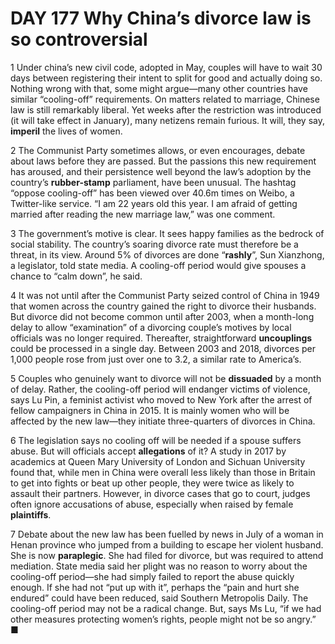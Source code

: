 # DAY 177 Why China’s divorce law is so controversial
1 Under china’s new civil code, adopted in May, couples will have to wait 30 days between registering their intent to split for good and actually doing so. Nothing wrong with that, some might argue—many other countries have similar “cooling-off” requirements. On matters related to marriage, Chinese law is still remarkably liberal. Yet weeks after the restriction was introduced (it will take effect in January), many netizens remain furious. It will, they say, **imperil** the lives of women.

2 The Communist Party sometimes allows, or even encourages, debate about laws before they are passed. But the passions this new requirement has aroused, and their persistence well beyond the law’s adoption by the country’s **rubber-stamp** parliament, have been unusual. The hashtag “oppose cooling-off” has been viewed over 40.6m times on Weibo, a Twitter-like service. “I am 22 years old this year. I am afraid of getting married after reading the new marriage law,” was one comment.

3 The government’s motive is clear. It sees happy families as the bedrock of social stability. The country’s soaring divorce rate must therefore be a threat, in its view. Around 5% of divorces are done “**rashly**”, Sun Xianzhong, a legislator, told state media. A cooling-off period would give spouses a chance to “calm down”, he said.

4 It was not until after the Communist Party seized control of China in 1949 that women across the country gained the right to divorce their husbands. But divorce did not become common until after 2003, when a month-long delay to allow “examination” of a divorcing couple’s motives by local officials was no longer required. Thereafter, straightforward **uncouplings** could be processed in a single day. Between 2003 and 2018, divorces per 1,000 people rose from just over one to 3.2, a similar rate to America’s.

5 Couples who genuinely want to divorce will not be **dissuaded** by a month of delay. Rather, the cooling-off period will endanger victims of violence, says Lu Pin, a feminist activist who moved to New York after the arrest of fellow campaigners in China in 2015. It is mainly women who will be affected by the new law—they initiate three-quarters of divorces in China.

6 The legislation says no cooling off will be needed if a spouse suffers abuse. But will officials accept **allegations** of it? A study in 2017 by academics at Queen Mary University of London and Sichuan University found that, while men in China were overall less likely than those in Britain to get into fights or beat up other people, they were twice as likely to assault their partners. However, in divorce cases that go to court, judges often ignore accusations of abuse, especially when raised by female **plaintiffs**.

7 Debate about the new law has been fuelled by news in July of a woman in Henan province who jumped from a building to escape her violent husband. She is now **paraplegic**. She had filed for divorce, but was required to attend mediation. State media said her plight was no reason to worry about the cooling-off period—she had simply failed to report the abuse quickly enough. If she had not “put up with it”, perhaps the “pain and hurt she endured” could have been reduced, said Southern Metropolis Daily. The cooling-off period may not be a radical change. But, says Ms Lu, “if we had other measures protecting women’s rights, people might not be so angry.” ■

